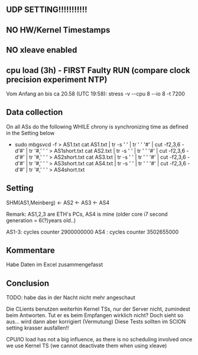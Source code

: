 ## UDP SETTING!!!!!!!!!!!

## NO HW/Kernel Timestamps

## NO xleave enabled

## cpu load (3h) - FIRST Faulty RUN (compare clock precision experiment NTP)
Vom Anfang an bis ca 20.58 (UTC 19:58): stress -v --cpu 8 --io 8 -t 7200




## Data collection
On all ASs do the following WHILE chrony is synchronizing time as defined in the Setting below
* sudo mbgsvcd -f > AS1.txt
cat AS1.txt | tr -s ' ' | tr ' ' '#' | cut -f2,3,6 -d'#' | tr '#,' ' ' > AS1short.txt
cat AS2.txt | tr -s ' ' | tr ' ' '#' | cut -f2,3,6 -d'#' | tr '#,' ' ' > AS2short.txt
cat AS3.txt | tr -s ' ' | tr ' ' '#' | cut -f2,3,6 -d'#' | tr '#,' ' ' > AS3short.txt
cat AS4.txt | tr -s ' ' | tr ' ' '#' | cut -f2,3,6 -d'#' | tr '#,' ' ' > AS4short.txt

## Setting
SHM(AS1,Meinberg) <- AS2 <- AS3 <- AS4

Remark:
AS1,2,3 are ETH's PCs, AS4 is mine (older core i7 second generation = 6(?)years old..)

AS1-3: cycles counter 2900000000
AS4 :  cycles counter 3502655000


## Kommentare
Habe Daten im Excel zusammengefasst


## Conclusion

TODO:  habe das in der Nacht nicht mehr angeschaut

Die CLients benutzen weiterhin Kernel TSs, nur der Server nicht, zumindest beim Antworten. Tut er es beim Empfangen wirklich nicht? Doch sieht so aus... wird dann aber korrigiert (Vermutung)
Diese Tests sollten im SCION setting krasser ausfallen!!


CPU/IO load has not a big influence, as there is no scheduling involved once we use Kernel TS (we cannot deactivate them when using xleave)
